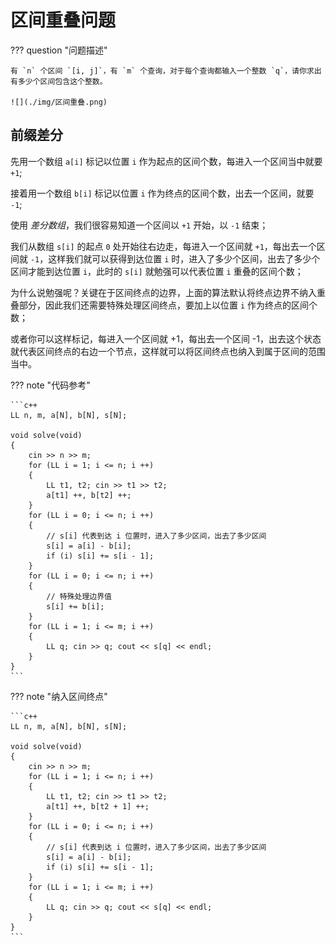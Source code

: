 # 区间重叠问题

??? question "问题描述"

    有 `n` 个区间 `[i, j]`，有 `m` 个查询，对于每个查询都输入一个整数 `q`，请你求出有多少个区间包含这个整数。

    ![](./img/区间重叠.png)

## 前缀差分

先用一个数组 `a[i]` 标记以位置 `i` 作为起点的区间个数，每进入一个区间当中就要 `+1`;

接着用一个数组 `b[i]` 标记以位置 `i` 作为终点的区间个数，出去一个区间，就要 `-1`;

使用 *差分数组*，我们很容易知道一个区间以 `+1` 开始，以 `-1` 结束；

我们从数组 `s[i]` 的起点 `0` 处开始往右边走，每进入一个区间就 `+1`，每出去一个区间就 `-1`，这样我们就可以获得到达位置 `i` 时，进入了多少个区间，出去了多少个区间才能到达位置 `i`，此时的 `s[i]` 就勉强可以代表位置 `i` 重叠的区间个数；

为什么说勉强呢？关键在于区间终点的边界，上面的算法默认将终点边界不纳入重叠部分，因此我们还需要特殊处理区间终点，要加上以位置 `i` 作为终点的区间个数；

或者你可以这样标记，每进入一个区间就 +1，每出去一个区间 -1，出去这个状态就代表区间终点的右边一个节点，这样就可以将区间终点也纳入到属于区间的范围当中。


??? note "代码参考"

    ```c++
    LL n, m, a[N], b[N], s[N];

    void solve(void)
    {
        cin >> n >> m;
        for (LL i = 1; i <= n; i ++)
        {
            LL t1, t2; cin >> t1 >> t2;
            a[t1] ++, b[t2] ++;
        }
        for (LL i = 0; i <= n; i ++)
        {
            // s[i] 代表到达 i 位置时，进入了多少区间，出去了多少区间
            s[i] = a[i] - b[i];
            if (i) s[i] += s[i - 1];
        }
        for (LL i = 0; i <= n; i ++)
        {
            // 特殊处理边界值
            s[i] += b[i]; 
        }
        for (LL i = 1; i <= m; i ++)
        {
            LL q; cin >> q; cout << s[q] << endl;
        }
    }
    ```

??? note "纳入区间终点"

    ```c++
    LL n, m, a[N], b[N], s[N];

    void solve(void)
    {
        cin >> n >> m;
        for (LL i = 1; i <= n; i ++)
        {
            LL t1, t2; cin >> t1 >> t2;
            a[t1] ++, b[t2 + 1] ++;
        }
        for (LL i = 0; i <= n; i ++)
        {
            // s[i] 代表到达 i 位置时，进入了多少区间，出去了多少区间
            s[i] = a[i] - b[i];
            if (i) s[i] += s[i - 1];
        }
        for (LL i = 1; i <= m; i ++)
        {
            LL q; cin >> q; cout << s[q] << endl;
        }
    }
    ```